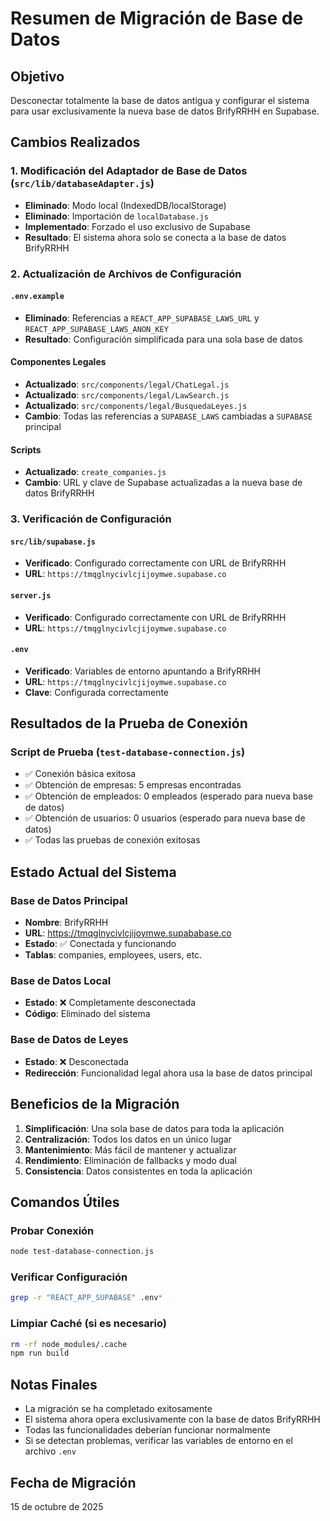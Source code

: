 # Resumen de Migración de Base de Datos

## Objetivo
Desconectar totalmente la base de datos antigua y configurar el sistema para usar exclusivamente la nueva base de datos BrifyRRHH en Supabase.

## Cambios Realizados

### 1. Modificación del Adaptador de Base de Datos (`src/lib/databaseAdapter.js`)
- **Eliminado**: Modo local (IndexedDB/localStorage)
- **Eliminado**: Importación de `localDatabase.js`
- **Implementado**: Forzado el uso exclusivo de Supabase
- **Resultado**: El sistema ahora solo se conecta a la base de datos BrifyRRHH

### 2. Actualización de Archivos de Configuración

#### `.env.example`
- **Eliminado**: Referencias a `REACT_APP_SUPABASE_LAWS_URL` y `REACT_APP_SUPABASE_LAWS_ANON_KEY`
- **Resultado**: Configuración simplificada para una sola base de datos

#### Componentes Legales
- **Actualizado**: `src/components/legal/ChatLegal.js`
- **Actualizado**: `src/components/legal/LawSearch.js`
- **Actualizado**: `src/components/legal/BusquedaLeyes.js`
- **Cambio**: Todas las referencias a `SUPABASE_LAWS` cambiadas a `SUPABASE` principal

#### Scripts
- **Actualizado**: `create_companies.js`
- **Cambio**: URL y clave de Supabase actualizadas a la nueva base de datos BrifyRRHH

### 3. Verificación de Configuración

#### `src/lib/supabase.js`
- **Verificado**: Configurado correctamente con URL de BrifyRRHH
- **URL**: `https://tmqglnycivlcjijoymwe.supabase.co`

#### `server.js`
- **Verificado**: Configurado correctamente con URL de BrifyRRHH
- **URL**: `https://tmqglnycivlcjijoymwe.supabase.co`

#### `.env`
- **Verificado**: Variables de entorno apuntando a BrifyRRHH
- **URL**: `https://tmqglnycivlcjijoymwe.supabase.co`
- **Clave**: Configurada correctamente

## Resultados de la Prueba de Conexión

### Script de Prueba (`test-database-connection.js`)
- ✅ Conexión básica exitosa
- ✅ Obtención de empresas: 5 empresas encontradas
- ✅ Obtención de empleados: 0 empleados (esperado para nueva base de datos)
- ✅ Obtención de usuarios: 0 usuarios (esperado para nueva base de datos)
- ✅ Todas las pruebas de conexión exitosas

## Estado Actual del Sistema

### Base de Datos Principal
- **Nombre**: BrifyRRHH
- **URL**: https://tmqglnycivlcjijoymwe.supababase.co
- **Estado**: ✅ Conectada y funcionando
- **Tablas**: companies, employees, users, etc.

### Base de Datos Local
- **Estado**: ❌ Completamente desconectada
- **Código**: Eliminado del sistema

### Base de Datos de Leyes
- **Estado**: ❌ Desconectada
- **Redirección**: Funcionalidad legal ahora usa la base de datos principal

## Beneficios de la Migración

1. **Simplificación**: Una sola base de datos para toda la aplicación
2. **Centralización**: Todos los datos en un único lugar
3. **Mantenimiento**: Más fácil de mantener y actualizar
4. **Rendimiento**: Eliminación de fallbacks y modo dual
5. **Consistencia**: Datos consistentes en toda la aplicación

## Comandos Útiles

### Probar Conexión
```bash
node test-database-connection.js
```

### Verificar Configuración
```bash
grep -r "REACT_APP_SUPABASE" .env*
```

### Limpiar Caché (si es necesario)
```bash
rm -rf node_modules/.cache
npm run build
```

## Notas Finales

- La migración se ha completado exitosamente
- El sistema ahora opera exclusivamente con la base de datos BrifyRRHH
- Todas las funcionalidades deberían funcionar normalmente
- Si se detectan problemas, verificar las variables de entorno en el archivo `.env`

## Fecha de Migración
15 de octubre de 2025
